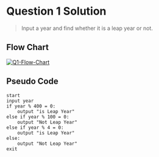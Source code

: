 # Question 1 Solution
>Input a year and find whether it is a leap year or not.

## Flow Chart

<a href="https://ibb.co/CvMW0xH"><img src="https://i.ibb.co/Xp3VJmC/Q1-Flow-Chart.png" alt="Q1-Flow-Chart" border="0"></a>

## Pseudo Code

```
start
input year
if year % 400 = 0:
    output "is Leap Year"
else if year % 100 = 0:
    output "Not Leap Year"
else if year % 4 = 0:
    output "is Leap Year"
else:
    output "Not Leap Year"
exit
```
